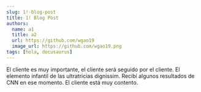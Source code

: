 ```yaml
---
slug: 1!-blog-post
title: 1! Blog Post
authors:
  name: a1
  title: a2
  url: https://github.com/wgao19
  image_url: https://github.com/wgao19.png
tags: [hola, docusaurus]
---
```


El cliente es muy importante, el cliente será seguido por el cliente. El elemento infantil de las ultratricias dignissim. Recibí algunos resultados de CNN en ese momento. El cliente está muy contento.